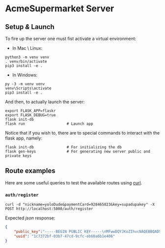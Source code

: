 # AcmeSupermarket Server

## Setup _&_ Launch

To fire up the server one must fist activate a virtual environment:

* In Mac \ Linux:
```shell
python3 -m venv venv
. venv/bin/activate
pip3 install -e .
```

* In Windows:
```shell
py -3 -m venv venv
venv\Scripts\activate
pip3 install -e .
```

And then, to actually launch the server:
```shell
export FLASK_APP=flaskr
export FLASK_DEBUG=true
flask init-db
flask run                   # Launch app
```

Notice that if you wish to, there are to special commands to interact with the flask app, namely:
```shell
flask init-db               # For initializing the db
flask gen-keys              # For generating new server public and private keys
```

## Route examples

Here are some useful queries to test the available routes using [curl](https://curl.haxx.se).

### `auth/register`
```shell
curl -d "nickname=yoloDude&paymentCard=928465823&key=supadupakey" -X POST http://localhost:5000/auth/register
```
Expected _json_ response:
```json
{
    "public_key":"-----BEGIN PUBLIC KEY-----\nMFwwDQYJKoZIhvcNAQEBBQADSwAwSAJBANj1kmumzLb3q5VzHVpfi2/d7MvZGVTh\npAult04LidIjLKQo/PQX3SiT7QXwH3fAKEqinOJdxSS0ZATe/FXygMsCAwEAAQ==\n-----END PUBLIC KEY-----\n",
    "uuid": "1c7372bf-03b7-47cd-9cfc-eb68a6b1e406"
}
```